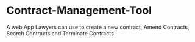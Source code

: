 # Contract-Management-Tool
A web App Lawyers can use to create a new contract, Amend Contracts, Search Contracts and Terminate Contracts
